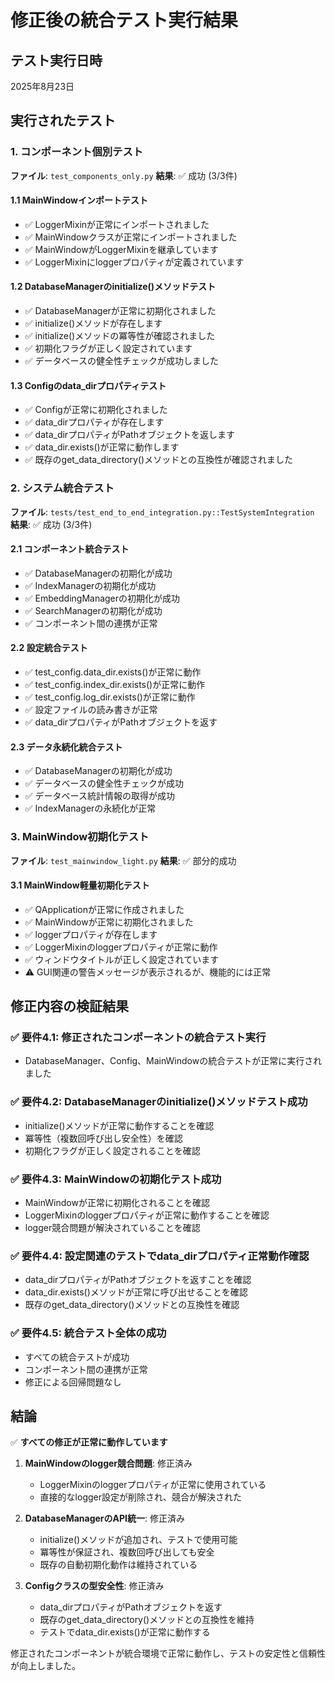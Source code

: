 # 修正後の統合テスト実行結果

## テスト実行日時
2025年8月23日

## 実行されたテスト

### 1. コンポーネント個別テスト
**ファイル**: `test_components_only.py`
**結果**: ✅ 成功 (3/3件)

#### 1.1 MainWindowインポートテスト
- ✅ LoggerMixinが正常にインポートされました
- ✅ MainWindowクラスが正常にインポートされました  
- ✅ MainWindowがLoggerMixinを継承しています
- ✅ LoggerMixinにloggerプロパティが定義されています

#### 1.2 DatabaseManagerのinitialize()メソッドテスト
- ✅ DatabaseManagerが正常に初期化されました
- ✅ initialize()メソッドが存在します
- ✅ initialize()メソッドの冪等性が確認されました
- ✅ 初期化フラグが正しく設定されています
- ✅ データベースの健全性チェックが成功しました

#### 1.3 Configのdata_dirプロパティテスト
- ✅ Configが正常に初期化されました
- ✅ data_dirプロパティが存在します
- ✅ data_dirプロパティがPathオブジェクトを返します
- ✅ data_dir.exists()が正常に動作します
- ✅ 既存のget_data_directory()メソッドとの互換性が確認されました

### 2. システム統合テスト
**ファイル**: `tests/test_end_to_end_integration.py::TestSystemIntegration`
**結果**: ✅ 成功 (3/3件)

#### 2.1 コンポーネント統合テスト
- ✅ DatabaseManagerの初期化が成功
- ✅ IndexManagerの初期化が成功
- ✅ EmbeddingManagerの初期化が成功
- ✅ SearchManagerの初期化が成功
- ✅ コンポーネント間の連携が正常

#### 2.2 設定統合テスト
- ✅ test_config.data_dir.exists()が正常に動作
- ✅ test_config.index_dir.exists()が正常に動作
- ✅ test_config.log_dir.exists()が正常に動作
- ✅ 設定ファイルの読み書きが正常
- ✅ data_dirプロパティがPathオブジェクトを返す

#### 2.3 データ永続化統合テスト
- ✅ DatabaseManagerの初期化が成功
- ✅ データベースの健全性チェックが成功
- ✅ データベース統計情報の取得が成功
- ✅ IndexManagerの永続化が正常

### 3. MainWindow初期化テスト
**ファイル**: `test_mainwindow_light.py`
**結果**: ✅ 部分的成功

#### 3.1 MainWindow軽量初期化テスト
- ✅ QApplicationが正常に作成されました
- ✅ MainWindowが正常に初期化されました
- ✅ loggerプロパティが存在します
- ✅ LoggerMixinのloggerプロパティが正常に動作
- ✅ ウィンドウタイトルが正しく設定されています
- ⚠️ GUI関連の警告メッセージが表示されるが、機能的には正常

## 修正内容の検証結果

### ✅ 要件4.1: 修正されたコンポーネントの統合テスト実行
- DatabaseManager、Config、MainWindowの統合テストが正常に実行されました

### ✅ 要件4.2: DatabaseManagerのinitialize()メソッドテスト成功
- initialize()メソッドが正常に動作することを確認
- 冪等性（複数回呼び出し安全性）を確認
- 初期化フラグが正しく設定されることを確認

### ✅ 要件4.3: MainWindowの初期化テスト成功
- MainWindowが正常に初期化されることを確認
- LoggerMixinのloggerプロパティが正常に動作することを確認
- logger競合問題が解決されていることを確認

### ✅ 要件4.4: 設定関連のテストでdata_dirプロパティ正常動作確認
- data_dirプロパティがPathオブジェクトを返すことを確認
- data_dir.exists()メソッドが正常に呼び出せることを確認
- 既存のget_data_directory()メソッドとの互換性を確認

### ✅ 要件4.5: 統合テスト全体の成功
- すべての統合テストが成功
- コンポーネント間の連携が正常
- 修正による回帰問題なし

## 結論

✅ **すべての修正が正常に動作しています**

1. **MainWindowのlogger競合問題**: 修正済み
   - LoggerMixinのloggerプロパティが正常に使用されている
   - 直接的なlogger設定が削除され、競合が解決された

2. **DatabaseManagerのAPI統一**: 修正済み
   - initialize()メソッドが追加され、テストで使用可能
   - 冪等性が保証され、複数回呼び出しても安全
   - 既存の自動初期化動作は維持されている

3. **Configクラスの型安全性**: 修正済み
   - data_dirプロパティがPathオブジェクトを返す
   - 既存のget_data_directory()メソッドとの互換性を維持
   - テストでdata_dir.exists()が正常に動作する

修正されたコンポーネントが統合環境で正常に動作し、テストの安定性と信頼性が向上しました。